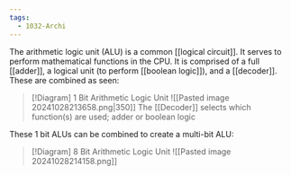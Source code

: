 ```yaml
---
tags:
  - 1032-Archi
---
```

The arithmetic logic unit (ALU) is a common [[logical circuit]]. It serves to perform mathematical functions in the CPU. It is comprised of a full [[adder]], a logical unit (to perform [[boolean logic]]), and a [[decoder]]. These are combined as seen:

> [!Diagram] 1 Bit Arithmetic Logic Unit
> ![[Pasted image 20241028213658.png|350]]
> The [[Decoder]] selects which function(s) are used; adder or boolean logic

These 1 bit ALUs can be combined to create a multi-bit ALU:

> [!Diagram] 8 Bit Arithmetic Logic Unit
> ![[Pasted image 20241028214158.png]]